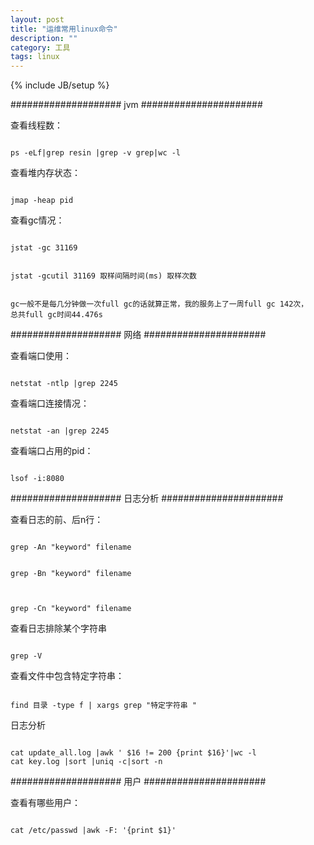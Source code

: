 ```yaml
---
layout: post
title: "运维常用linux命令"
description: ""
category: 工具
tags: linux
---
```

{% include JB/setup %}



#################### jvm ######################

查看线程数：
<p><code>
ps -eLf|grep resin |grep -v grep|wc -l
</code></p>



查看堆内存状态：
<div><p><code>
jmap -heap pid
</code></p></div>


查看gc情况：
<div><p><code>
jstat -gc 31169
</code></p></div>
<div><p><code>
jstat -gcutil 31169 取样间隔时间(ms) 取样次数
</code></p></div>
<div><p><code>
gc一般不是每几分钟做一次full gc的话就算正常，我的服务上了一周full gc 142次，
总共full gc时间44.476s
</code></p></div>



#################### 网络 ######################

查看端口使用：
<div><p><code>
netstat -ntlp |grep 2245
</code></p></div>


查看端口连接情况：
<div><p><code>
netstat -an |grep 2245
</code></p></div>


查看端口占用的pid：
<div><p><code>
lsof -i:8080
</code></p></div>


#################### 日志分析 ######################

查看日志的前、后n行：

<div><p><code>
grep -An "keyword" filename

grep -Bn "keyword" filename

grep -Cn "keyword" filename
</code></p></div>


查看日志排除某个字符串
<div><p><code>
grep -V
</code></p></div>




查看文件中包含特定字符串：
<div><p><code>
find 目录 -type f | xargs grep "特定字符串 "
</code></p></div>


日志分析
<div><p><code>
cat update_all.log |awk ' $16 != 200 {print $16}'|wc -l
cat key.log |sort |uniq -c|sort -n
</code></p></div>




#################### 用户 ######################

查看有哪些用户：
<div><p><code>
cat /etc/passwd |awk -F: '{print $1}'
</code></p></div>


